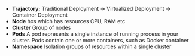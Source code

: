 - **Trajactory:** Traditional Deployment -> Virtualized Deployment -> Container Deployment
- **Node** hos which has resources CPU, RAM etc
- **Cluster** Group of nodes
- **Pods** A pod represents a single instance of running process in your cluster. Pods contain one or more containers, such as Docker container
- **Namespace** Isolation groups of resources within a single cluster
